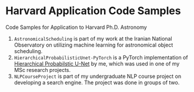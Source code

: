 # Harvard Application Code Samples
Code Samples for Application to Harvard Ph.D. Astronomy

1. `AstronomicalScheduling` is part of my work at the Iranian National Observatory on utilizing machine learning for astronomical object scheduling.
1. `HierarchicalProbabilisticUnet-PyTorch` is a PyTorch implementation of [Hierarchical Probabilstic U-Net](https://github.com/deepmind/deepmind-research/tree/master/hierarchical_probabilistic_unet) by me, which was used in one of my MSc research projects.
1. `NLPCourseProject` is part of my undergraduate NLP course project on developing a search engine. The project was done in groups of two.
